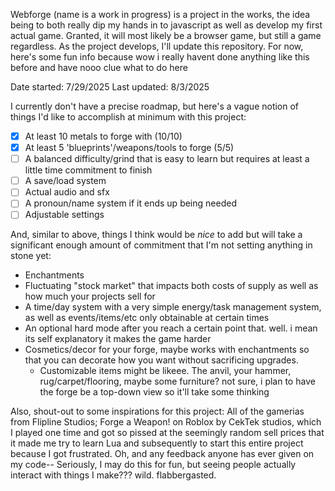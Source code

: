 Webforge (name is a work in progress) is a project in the works, the idea being to both really dip my hands in to javascript as well as develop my first actual game. Granted, it will most likely be a browser game, but still a game regardless. As the project develops, I'll update this repository. For now, here's some fun info because wow i really havent done anything like this before and have nooo clue what to do here 

Date started: 7/29/2025
Last updated: 8/3/2025

I currently don't have a precise roadmap, but here's a vague notion of things I'd like to accomplish at minimum with this project:
- [x] At least 10 metals to forge with (10/10)
- [x] At least 5 'blueprints'/weapons/tools to forge (5/5)
- [ ] A balanced difficulty/grind that is easy to learn but requires at least a little time commitment to finish
- [ ] A save/load system
- [ ] Actual audio and sfx
- [ ] A pronoun/name system if it ends up being needed
- [ ] Adjustable settings

And, similar to above, things I think would be *nice* to add but will take a significant enough amount of commitment that I'm not setting anything in stone yet:
- Enchantments
- Fluctuating "stock market" that impacts both costs of supply as well as how much your projects sell for
- A time/day system with a very simple energy/task management system, as well as events/items/etc only obtainable at certain times
- An optional hard mode after you reach a certain point that. well. i mean its self explanatory it makes the game harder
- Cosmetics/decor for your forge, maybe works with enchantments so that you can decorate how you want without sacrificing upgrades.
  - Customizable items might be likeee. The anvil, your hammer, rug/carpet/flooring, maybe some furniture? not sure, i plan to have the forge be a top-down view so it'll take some thinking

 Also, shout-out to some inspirations for this project: All of the gamerias from Flipline Studios; Forge a Weapon! on Roblox by CekTek studios, which I played one time and got so pissed at the seemingly random sell prices that it made me try to learn Lua and subsequently to start this entire project because I got frustrated. Oh, and any feedback anyone has ever given on my code-- Seriously, I may do this for fun, but seeing people actually interact with things I make??? wild. flabbergasted.
